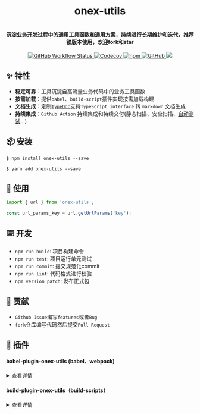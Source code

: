 <h1 align="center">onex-utils</h1>
<div align="center">
 </br>
 <strong>
   沉淀业务开发过程中的通用工具函数和通用方案，持续进行长期维护和迭代，推荐锁版本使用，欢迎fork和star
 </strong>
</div>

</br>
<div align="center">
  <!-- build status -->
  <a href="https://github.com/unity-template/onex-utils/actions/workflows/main.yml">
    <img alt="GitHub Workflow Status" src="https://img.shields.io/github/workflow/status/unity-template/onex-utils/onex-utils-CI?logo=github&style=flat-square">
  </a>
   <!-- Codecov -->
  <a href="https://codecov.io/gh/unity-template/onex-utils">
    <img alt="Codecov" src="https://img.shields.io/codecov/c/github/unity-template/onex-utils?logo=codecov&style=flat-square">
  </a>

  <!-- download -->
  <a href="https://www.npmjs.com/package/onex-utils">
    <img alt="npm" src="https://img.shields.io/npm/dt/onex-utils?style=flat-square&logo=npm">
  </a>

  <!-- license -->
  <a href="https://github.com/unity-template/onex-utils/blob/master/LICENSE">
    <img alt="GitHub" src="https://img.shields.io/github/license/unity-template/onex-utils?style=flat-square">
  </a>

  <!-- docs.rs docs -->
  <a href="https://unity-template.github.io/onex-utils/index.html">
    <img src="https://img.shields.io/badge/docs-latest-blue.svg?style=flat-square"/>
  </a>

</div>



## ✨ 特性

* **稳定可靠**：工具沉淀自高流量业务代码中的业务工具函数
* **按需加载**：提供`babel`、`build-script`插件实现按需加载构建
* **文档生成**：定制[`TypeDoc`](https://github.com/TypeStrong/typedoc)支持`TypeScript interface` 转 `markdown` 文档生成
* **持续集成**：`Github Action` 持续集成和持续交付(静态扫描、安全扫描、[自动测试](https://jestjs.io/)...)


## 📦 安装
```shell
$ npm install onex-utils --save
```
```shell
$ yarn add onex-utils --save
```

## 🔨 使用

```ts
import { url } from 'onex-utils';

const url_params_key = url.getUrlParams('key');
```

## ⌨️ 开发
- `npm run build`: 项目构建命令
- `npm run test`: 项目运行单元测试
- `npm run commit`: 提交规范化commit
- `npm run lint`: 代码格式进行校验
- `npm version patch`: 发布正式包

## 🤝 贡献

- `Github Issue`编写`features`或者`Bug`
- `fork`仓库编写代码然后提交`Pull Request` 

## 🎯 插件

#### babel-plugin-onex-utils (babel、webpack)

<details>
<summary>​查看详情</summary>

#### Install

```shell
$ npm i --save onex-utils
$ npm i --save-dev babel-plugin-onex-utils @babel/cli @babel/preset-env
```

#### Example

Transforms

```ts
import {capitalize, map} from "onex-utils";

map([], capitalize);
```

roughly to

```ts
"use strict";

var _map2 = _interopRequireDefault(require("onex-utils/build/utils/map"));

var _capitalize2 = _interopRequireDefault(
  require("onex-utils/build/utils/capitalize")
);

function _interopRequireDefault(obj) {
  return obj && obj.__esModule ? obj : {default: obj};
}

(0, _map2["default"])([], _capitalize2["default"]);
```

#### Usage

.babelrc

```json
{
  "plugins": ["onex-utils"],
  "presets": [["@babel/env", {"targets": {"node": 6}}]]
}
```

Babel API

```ts
require("babel-core").transform("code", {
  plugins: ["onex-utils"],
  presets: [["@babel/env", {targets: {node: 6}}]],
});
```

webpack.config.js

```ts
'module': {
  'loaders': [{
    'loader': 'babel-loader',
    'test': /\.js$/,
    'exclude': /node_modules/,
    'query': {
      'plugins': ['onex-utils'],
      'presets': [['@babel/env', { 'targets': { 'node': 6 } }]]
    }
  }]
}
```

</details>

#### build-plugin-onex-utils（build-scripts）

<details>
<summary>查看详情</summary>

#### Install

```shell
$ npm install @alib/build-scripts build-plugin-onex-utils build-plugin-component --save-dev
```

#### Usage（和 rax 结合使用）

build.json

```json
{
  "type": "rax",
  "targets": ["web"],
  "plugins": ["build-plugin-component", "build-plugin-onex-utils"]
}
```

package.json

```json
{
  "main": "build/index.js",
  "types": "./lib",
  "files": ["dist", "es", "lib"],
  "scripts": {
    "build": "build-scripts build"
  }
}
```

cli

```shell
$ npm run build
```

</details>



